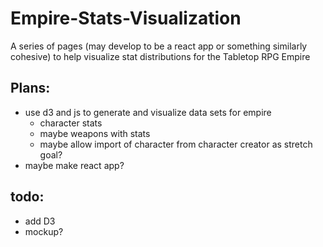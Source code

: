# Empire-Stats-Visualization
A series of pages (may develop to be a react app or something similarly cohesive) to help visualize stat distributions for the Tabletop RPG Empire


## Plans:

- use d3 and js to generate and visualize data sets for empire
  - character stats
  - maybe weapons with stats
  - maybe allow import of character from character creator as stretch goal?
- maybe make react app?

## todo:

- add D3
- mockup?
